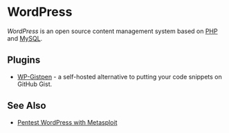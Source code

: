 # WordPress

<dfn>WordPress</dfn> is an open source content management system based on
[PHP](README.md) and [MySQL](../../databases/mysql.md).

## Plugins

*   [WP-Gistpen](https://wordpress.org/plugins/wp-gistpen/) - a self-hosted
    alternative to putting your code snippets on GitHub Gist.

## See Also

*   [Pentest WordPress with Metasploit](../../pentesting/metasploit.md#wordpress)
